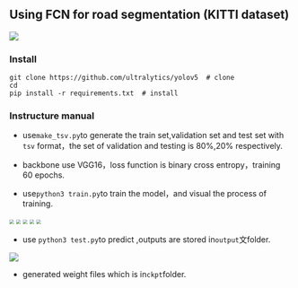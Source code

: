 ## Using FCN for road segmentation (KITTI dataset)

![](https://img.shields.io/badge/segmentation-FCN--KITTI-red)

### Install

```shell
git clone https://github.com/ultralytics/yolov5  # clone
cd 
pip install -r requirements.txt  # install
```

### Instructure manual

- use`make_tsv.py`to generate the train set,validation set and test set with `tsv` format，the set of validation and testing is 80%,20% respectively.

- backbone use VGG16，loss function is binary cross entropy，training 60 epochs.
- use`python3 train.py`to train the model，and visual the process of training.

<img src="https://pic.imgdb.cn/item/6311ff2116f2c2beb1217eee.png" style="zoom:50%;" >
<img src="https://pic.imgdb.cn/item/6311ff2116f2c2beb1217efa.png" style="zoom:50%;" >
<img src="https://pic.imgdb.cn/item/6311ff2116f2c2beb1217f04.png" style="zoom:50%;" >
<img src="https://pic.imgdb.cn/item/6311ff2216f2c2beb1217f26.png" style="zoom:50%;" >
<img src="https://pic.imgdb.cn/item/6311ff2216f2c2beb1217f2f.png" style="zoom:50%;" >

- use `python3 test.py`to predict ,outputs are stored in`output`文folder.

![](https://pic.imgdb.cn/item/6311fed316f2c2beb1210144.png)

- generated weight files which is in`ckpt`folder.

